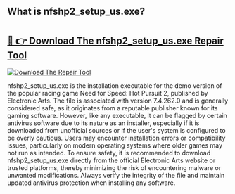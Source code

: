 ## What is nfshp2_setup_us.exe? 

# <h2><a href="https://exedetect.com/download.php?nfshp2_setup_us.exe">🔗 👉 Download The nfshp2_setup_us.exe Repair Tool</a></h2>

[![Download The Repair Tool](https://exedetect.com/download-button.jpg)](https://exedetect.com/download.php?nfshp2_setup_us.exe)

nfshp2_setup_us.exe is the installation executable for the demo version of the popular racing game Need for Speed: Hot Pursuit 2, published by Electronic Arts. The file is associated with version 7.4.262.0 and is generally considered safe, as it originates from a reputable publisher known for its gaming software. However, like any executable, it can be flagged by certain antivirus software due to its nature as an installer, especially if it is downloaded from unofficial sources or if the user's system is configured to be overly cautious. Users may encounter installation errors or compatibility issues, particularly on modern operating systems where older games may not run as intended. To ensure safety, it is recommended to download nfshp2_setup_us.exe directly from the official Electronic Arts website or trusted platforms, thereby minimizing the risk of encountering malware or unwanted modifications. Always verify the integrity of the file and maintain updated antivirus protection when installing any software.